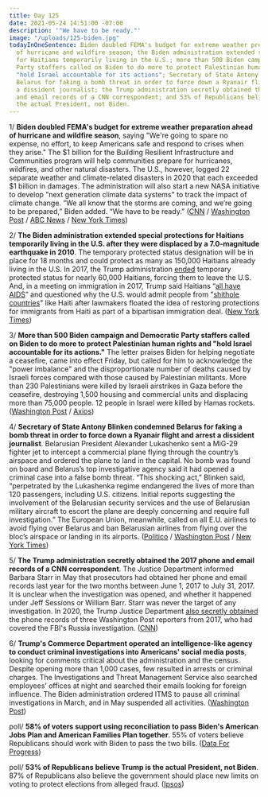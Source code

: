 ```yaml
---
title: Day 125
date: 2021-05-24 14:51:00 -07:00
description: '"We have to be ready."'
image: "/uploads/125-biden.jpg"
todayInOneSentence: Biden doubled FEMA's budget for extreme weather preparation ahead
  of hurricane and wildfire season; the Biden administration extended special protections
  for Haitians temporarily living in the U.S.; more than 500 Biden campaign and Democratic
  Party staffers called on Biden to do more to protect Palestinian human rights and
  "hold Israel accountable for its actions"; Secretary of State Antony Blinken condemned
  Belarus for faking a bomb threat in order to force down a Ryanair flight and arrest
  a dissident journalist; the Trump administration secretly obtained the 2017 phone
  and email records of a CNN correspondent; and 53% of Republicans believe Trump is
  the actual President, not Biden.
---
```


1/ **Biden doubled FEMA's budget for extreme weather preparation ahead of hurricane and wildfire season**, saying "We're going to spare no expense, no effort, to keep Americans safe and respond to crises when they arise." The $1 billion for the Building Resilient Infrastructure and Communities program will help communities prepare for hurricanes, wildfires, and other natural disasters. The U.S., however, logged 22 separate weather and climate-related disasters in 2020 that each exceeded $1 billion in damages. The administration will also start a new NASA initiative to develop "next generation climate data systems" to track the impact of climate change. “We all know that the storms are coming, and we’re going to be prepared,” Biden added. “We have to be ready.” ([CNN](https://www.cnn.com/2021/05/24/politics/fema-climate-change-biden-funding/index.html) / [Washington Post](https://www.washingtonpost.com/climate-environment/2021/05/24/biden-hurricanes-fema/) / [ABC News](https://abcnews.go.com/Politics/biden-doubles-funding-prepare-natural-disasters-keeping-climate/story?id=77874588) / [New York Times](https://www.nytimes.com/2021/05/24/climate/biden-fema-disasters.html))

2/ **The Biden administration extended special protections for Haitians temporarily living in the U.S. after they were displaced by a 7.0-magnitude earthquake in 2010**. The temporary protected status designation will be in place for 18 months and could protect as many as 150,000 Haitians already living in the U.S. In 2017, the Trump administration [ended](https://whatthefuckjusthappenedtoday.com/2017/11/21/day-306/#5-nearly-60-000-haitians-living-in-t) temporary protected status for nearly 60,000 Haitians, forcing them to leave the U.S. And, in a meeting on immigration in 2017, Trump said Haitians “[all have AIDS](https://whatthefuckjusthappenedtoday.com/2017/12/26/day-341/#4-in-a-june-meeting-on-immigration-t)” and questioned why the U.S. would admit people from "[shithole countries](https://whatthefuckjusthappenedtoday.com/2018/01/11/day-357/#1-trump-questioned-why-the-us-would)" like Haiti after lawmakers floated the idea of restoring protections for immigrants from Haiti as part of a bipartisan immigration deal. ([New York Times](https://www.nytimes.com/2021/05/22/us/politics/haitians-tps.html))

3/ **More than 500 Biden campaign and Democratic Party staffers called on Biden to do more to protect Palestinian human rights and "hold Israel accountable for its actions."** The letter praises Biden for helping negotiate a ceasefire, came into effect Friday, but called for him to acknowledge the "power imbalance" and the disproportionate number of deaths caused by Israeli forces compared with those caused by Palestinian militants. More than 230 Palestinians were killed by Israeli airstrikes in Gaza before the ceasefire, destroying 1,500 housing and commercial units and displacing more than 75,000 people. 12 people in Israel were killed by Hamas rockets. ([Washington Post](https://www.washingtonpost.com/politics/2021/05/24/joe-biden-live-updates/#link-VSRFBIMA3FAKRGR7KZQSVNSBCA) / [Axios](https://www.axios.com/israel-biden-palestinians-c3c0f372-156e-4be4-9390-05f976208a96.html))

4/ **Secretary of State Antony Blinken condemned Belarus for faking a bomb threat in order to force down a Ryanair flight and arrest a dissident journalist**. Belarusian President Alexander Lukashenko sent a MiG-29 fighter jet to intercept a commercial plane flying through the country’s airspace and ordered the plane to land in the capital. No bomb was found on board and Belarus’s top investigative agency said it had opened a criminal case into a false bomb threat. “This shocking act,” Blinken said, “perpetrated by the Lukashenka regime endangered the lives of more than 120 passengers, including U.S. citizens. Initial reports suggesting the involvement of the Belarusian security services and the use of Belarusian military aircraft to escort the plane are deeply concerning and require full investigation.” The European Union, meanwhile, called on all E.U. airlines to avoid flying over Belarus and ban Belarusian airlines from flying over the bloc’s airspace or landing in its airports. ([Politico](https://www.politico.com/news/2021/05/23/belarus-plane-arrest-opponent-490430) / [Washington Post](https://www.washingtonpost.com/world/2021/05/24/belarus-ryanair-airplane-hijack-journalist/) / [New York Times](https://www.nytimes.com/2021/05/24/world/europe/european-union-belarus-flight-ban.html))

5/ **The Trump administration secretly obtained the 2017 phone and email records of a CNN correspondent**. The Justice Department informed Barbara Starr in May that prosecutors had obtained her phone and email records last year for the two months between June 1, 2017 to July 31, 2017. It is unclear when the investigation was opened, and whether it happened under Jeff Sessions or William Barr. Starr was never the target of any investigation. In 2020, the Trump Justice Department [also secretly obtained](https://whatthefuckjusthappenedtoday.com/2021/05/07/day-108/#6-trump%E2%80%99s-justice-department-secretl) the phone records of three Washington Post reporters from 2017, who had covered the FBI's Russia investigation. ([CNN](https://www.cnn.com/2021/05/20/politics/trump-secretly-obtained-cnn-reporter-records/index.html))

6/ **Trump's Commerce Department operated an intelligence-like agency to conduct criminal investigations into Americans' social media posts**, looking for comments critical about the administration and the census. Despite opening more than 1,000 cases, few resulted in arrests or criminal charges. The Investigations and Threat Management Service also searched employees’ offices at night and searched their emails looking for foreign influence. The Biden administration ordered ITMS to pause all criminal investigations in March, and in May suspended all activities. ([Washington Post](https://www.washingtonpost.com/investigations/2021/05/24/commerce-department-monitoring-itms/))

poll/ **58% of voters support using reconciliation to pass Biden's American Jobs Plan and American Families Plan together**. 55% of voters believe Republicans should work with Biden to pass the two bills. ([Data For Progress](https://www.dataforprogress.org/blog/2021/5/19/voters-support-american-families-jobs-plan))

poll/ **53% of Republicans believe Trump is the actual President, not Biden**. 87% of Republicans also believe the government should place new limits on voting to protect elections from alleged fraud. ([Ipsos](https://www.ipsos.com/en-us/news_and_polls/over-half-republicans-believe-donald-trump-actual-president-united-states))